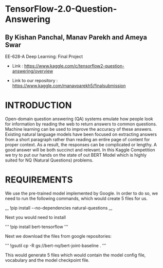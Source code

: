  # TensorFlow-2.0-Question-Answering

 ## By Kishan Panchal, Manav Parekh and Ameya Swar
 EE-628-A Deep Learning: Final Project

* Link : https://www.kaggle.com/c/tensorflow2-question-answering/overview

* Link to our repository : https://www.kaggle.com/manavparekh5/finalsubmission

# INTRODUCTION
  Open-domain question answering (QA) systems emulate how people look for information by reading the web to return answers to common questions. Machine learning can be used to improve the accuracy of these answers. Existing natural language models have been focused on extracting answers from a short paragraph rather than reading an entire page of content for proper context. As a result, the responses can be complicated or lengthy. A good answer will be both succinct and relevant. In this Kaggle Competition we try to put our hands on the state of out BERT Model which is highly suited for NQ (Natural Questions) problems. 
  
# REQUIREMENTS
 We use the pre-trained model implemented by Google. In order to do so, we need to run the following commands, which would create 5 files for us. 
 
,,,
!pip install --no-dependencies natural-questions
,,,

Next you would need to install 

'''
!pip install bert-tensorflow
'''

Next we download the files from google repositories:

'''
!gsutil cp -R gs://bert-nq/bert-joint-baseline .
'''

This would generate 5 files which would contain the model config file, vocabulary and the model checkpoint file.






